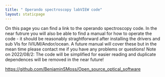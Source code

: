```yaml
---
title: " Operando spectroscopy labVIEW code"
layout: staticpage
---
```


On this page you can find a link to the operando spectroscopy code. In the near futrure you will also be able to find a manual for how to operate the code - it should be reasonably straghtforward after installing the drivers and sub VIs for IVIUM/Andor/ocean.  A future manual will cover these but in the mean time please contact me if you have any problems or questions! Note on 2022/08/2: The code will be simplified for easier reading and duplicate dependences will be removed in the near future!

https://github.com/BenjaminSMoss/Open_source_optical_software